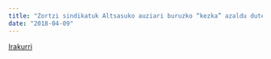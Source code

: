 ```yaml
---
title: "Zortzi sindikatuk Altsasuko auziari buruzko “kezka” azaldu dute"
date: "2018-04-09"
---
```

[Irakurri](https://guaixe.eus/altsasu/1523297851120-zortzi-sindikatuk-altsasuko-auziari-buruzko-kezka-azaldu-dute)
